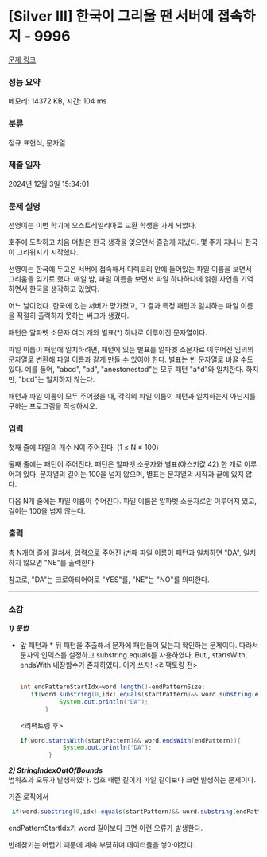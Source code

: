 # [Silver III] 한국이 그리울 땐 서버에 접속하지 - 9996 

[문제 링크](https://www.acmicpc.net/problem/9996) 

### 성능 요약

메모리: 14372 KB, 시간: 104 ms

### 분류

정규 표현식, 문자열

### 제출 일자

2024년 12월 3일 15:34:01

### 문제 설명

<p>선영이는 이번 학기에 오스트레일리아로 교환 학생을 가게 되었다. </p>

<p>호주에 도착하고 처음 며칠은 한국 생각을 잊으면서 즐겁게 지냈다. 몇 주가 지나니 한국이 그리워지기 시작했다. </p>

<p>선영이는 한국에 두고온 서버에 접속해서 디렉토리 안에 들어있는 파일 이름을 보면서 그리움을 잊기로 했다. 매일 밤, 파일 이름을 보면서 파일 하나하나에 얽힌 사연을 기억하면서 한국을 생각하고 있었다.</p>

<p>어느 날이었다. 한국에 있는 서버가 망가졌고, 그 결과 특정 패턴과 일치하는 파일 이름을 적절히 출력하지 못하는 버그가 생겼다.</p>

<p>패턴은 알파벳 소문자 여러 개와 별표(*) 하나로 이루어진 문자열이다.</p>

<p>파일 이름이 패턴에 일치하려면, 패턴에 있는 별표를 알파벳 소문자로 이루어진 임의의 문자열로 변환해 파일 이름과 같게 만들 수 있어야 한다. 별표는 빈 문자열로 바꿀 수도 있다. 예를 들어, "abcd", "ad", "anestonestod"는 모두 패턴 "a*d"와 일치한다. 하지만, "bcd"는 일치하지 않는다.</p>

<p>패턴과 파일 이름이 모두 주어졌을 때, 각각의 파일 이름이 패턴과 일치하는지 아닌지를 구하는 프로그램을 작성하시오.</p>

### 입력 

 <p>첫째 줄에 파일의 개수 N이 주어진다. (1 ≤ N ≤ 100)</p>

<p>둘째 줄에는 패턴이 주어진다. 패턴은 알파벳 소문자와 별표(아스키값 42) 한 개로 이루어져 있다. 문자열의 길이는 100을 넘지 않으며, 별표는 문자열의 시작과 끝에 있지 않다.</p>

<p>다음 N개 줄에는 파일 이름이 주어진다. 파일 이름은 알파벳 소문자로만 이루어져 있고, 길이는 100을 넘지 않는다.</p>

### 출력 

 <p>총 N개의 줄에 걸쳐서, 입력으로 주어진 i번째 파일 이름이 패턴과 일치하면 "DA", 일치하지 않으면 "NE"를 출력한다.</p>

<p>참고로, "DA"는 크로아티어어로 "YES"를, "NE"는 "NO"를 의미한다.</p>

---

### 소감

***1) 문법***
  * 앞 패턴과 * 뒤 패턴을 추출해서 문자에 패턴들이 있는지 확인하는 문제이다. 따라서 문자의 인덱스를 설정하고 substring.equals를 사용하였다. But,, startsWith, endsWith
     내장함수가 존재하였다. 이거 쓰자!
    <리팩토링 전>
     ``` java
     
     int endPatternStartIdx=word.length()-endPatternSize;
        if(word.substring(0,idx).equals(startPattern)&& word.substring(endPatternStartIdx,word.length()).equals(endPattern)){
                System.out.println("DA");
            }
     ```

    <리팩토링 후>
    ``` java
    if(word.startsWith(startPattern)&& word.endsWith(endPattern)){
                System.out.println("DA");
            }
    ```
    
    

***2) StringIndexOutOfBounds***   
   범위초과 오류가 발생하였다. 암호 패턴 길이가 파일 길이보다 크면 발생하는 문제이다.

   기존 로직에서
   ```java
    if(word.substring(0,idx).equals(startPattern)&& word.substring(endPatternStartIdx,word.length()).equals(endPattern))
   ```
   endPatternStartIdx가 word 길이보다 크면 이런 오류가 발생한다.

   반례찾기는 어렵기 때문에 계속 부딪히며 데이터들을 쌓아야겠다. 

